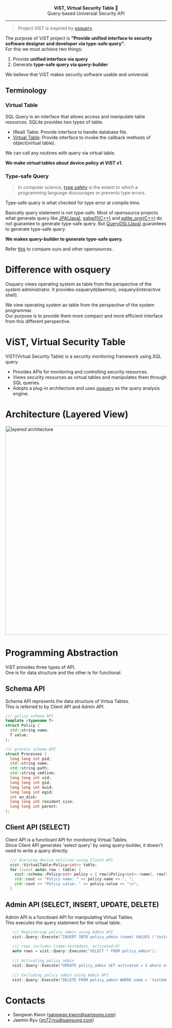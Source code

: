 <p align="center">
<b> ViST, Virtual Security Table &#127912 </b><br>
Query-based Universial Security API
</p>

---

> Project ViST is inspired by [osquery](https://osquery.io/).   

The purpose of ViST project is
**"Provide unified interface
to security software designer
and developer
via type-safe query".**  
For this we must achieve two things:
1. Provide **unified interface via query**
2. Generate **type-safe query via query-builder**

We believe that ViST makes security software usable and universial.

## Terminology
### Virtual Table
SQL Query is an interface that allows access and manipulate table resources.
SQLite provides two types of table.
- (Real) Table: Provide interface to handle database file.
- [Virtual Table](https://sqlite.org/vtab.html): 
Provide interface to invoke the callback methods of object(virtual table).  

We can call any routines with query via virtual table.  

**We make virtual tables about device policy at ViST v1.**

### Type-safe Query 
> In computer science, [type safety](https://en.wikipedia.org/wiki/Type_safety)
> is the extent to
> which a programming language
> discourages or prevents type errors.

Type-safe query is what checked for type error at compile time.

Basically query statement is not type-safe.
Most of opensource projects
what generate query like
[JPA(Java)](https://github.com/spring-projects/spring-data-jpa),
[sqlpp11(C++)](https://github.com/rbock/sqlpp11)
and [sqlite_orm(C++)](https://github.com/fnc12/sqlite_orm)
do not guarantee to generate type-safe query.
But [QueryDSL(Java)](https://github.com/querydsl/querydsl)
guarantees to generate type-safe query.

**We makes query-builder to generate type-safe query.**  

Refer [this](https://github.sec.samsung.net/RS7-SECIOTSW/tizen-osquery/tree/master/src/vist/query-builder)
to compare ours and other opensources.

# Difference with osquery
Osquery views operating system as table 
from the perspective of the system administrator. 
It provides osqueryd(daemon), osqueryi(interactive shell).  

We view operating system as table 
from the perspective of the system programmar.  
Our purpose is to provide them more compact and 
more efficient interface from this different perspective.

# ViST, Virtual Security Table
ViST(Virtual Security Table) is a security monitoring framework using SQL query.
- Provides APIs for monitoring and controlling security resources.
- Views security resources as virtual tables and manipulates them through SQL queries.
- Adopts a plug-in architecture and uses [osquery](https://osquery.io/) as the query analysis engine.

# Architecture (Layered View)
<img src="https://github.sec.samsung.net/storage/user/692/files/9badb280-20db-11ea-8c37-a314f094a3aa" alt="layered architecture" width="650" height="650">

# Programming Abstraction
ViST provides three types of API.  
One is for data structure and the other is for functional.

## Schema API
Schema API represents the data structure of Virtua Tables.  
This is referred to by Client API and Admin API.
```cpp
/// policy schema API
template <typename T>
struct Policy {
  std::string name;
  T value;
};

/// process schema API
struct Processes {
  long long int pid;
  std::string name;
  std::string path;
  std::string cmdline;
  long long int uid;
  long long int gid;
  long long int euid;
  long long int egid;
  int on_disk;
  long long int resident_size;
  long long int parent;
};
```


## Client API (SELECT)
Client API is a functioanl API for monitoring Virtual Tables.  
Since Client API generates 'select query' by using query-builder, it doesn't need to write a query directly.

```cpp
  /// Querying device policies using Client API
  vist::VirtualTable<Policy<int>> table;
  for (const auto& row : table) {
    vist::schema::Policy<int> policy = { row[&Policy<int>::name], row[&Policy<int>::value] };
    std::cout << "Policy name: " << policy.name << ", ";
    std::cout << "Policy value: " << policy.value << "\n";
  }
```

## Admin API (SELECT, INSERT, UPDATE, DELETE)
Admin API is a functioanl API for manipulating Virtual Tables.  
This executes the query statement for the virtual table.
```cpp
   /// Registering policy admin using Admin API
   vist::Query::Execute("INSERT INTO policy_admin (name) VALUES ('testAdmin')");
   
   /// rows includes [name:testAdmin, activated:0]
   auto rows = vist::Query::Execute("SELECT * FROM policy_admin");
   
   /// Activating policy admin
   vist::Query::Execute("UPDATE policy_admin SET activated = 1 where name = 'testAdmin'");
   
   /// Excluding policy admin using Admin API
   vist::Query::Execute("DELETE FROM policy_admin WHERE name = 'testAdmin'");
```

# Contacts
- Sangwan Kwon (sangwan.kwon@samsung.com)
- Jaemin Ryu (jm77.ryu@samsung.com)
